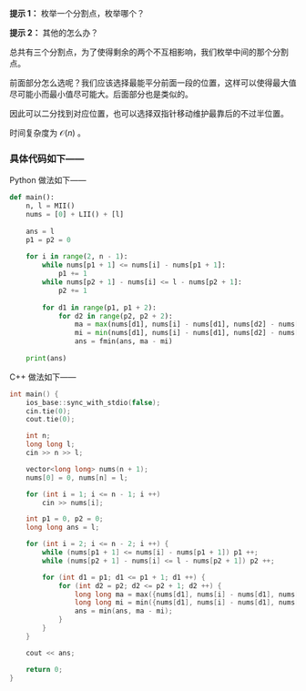 **提示 1：** 枚举一个分割点，枚举哪个？

**提示 2：** 其他的怎么办？

总共有三个分割点，为了使得剩余的两个不互相影响，我们枚举中间的那个分割点。

前面部分怎么选呢？我们应该选择最能平分前面一段的位置，这样可以使得最大值尽可能小而最小值尽可能大。后面部分也是类似的。

因此可以二分找到对应位置，也可以选择双指针移动维护最靠后的不过半位置。

时间复杂度为 $\mathcal{O}(n)$ 。

### 具体代码如下——

Python 做法如下——

```Python []
def main():
    n, l = MII()
    nums = [0] + LII() + [l]
    
    ans = l
    p1 = p2 = 0
    
    for i in range(2, n - 1):
        while nums[p1 + 1] <= nums[i] - nums[p1 + 1]:
            p1 += 1
        while nums[p2 + 1] - nums[i] <= l - nums[p2 + 1]:
            p2 += 1
        
        for d1 in range(p1, p1 + 2):
            for d2 in range(p2, p2 + 2):
                ma = max(nums[d1], nums[i] - nums[d1], nums[d2] - nums[i], l - nums[d2])
                mi = min(nums[d1], nums[i] - nums[d1], nums[d2] - nums[i], l - nums[d2])
                ans = fmin(ans, ma - mi)
    
    print(ans)
```

C++ 做法如下——

```cpp []
int main() {
	ios_base::sync_with_stdio(false);
	cin.tie(0);
	cout.tie(0);

	int n;
	long long l;
	cin >> n >> l;

	vector<long long> nums(n + 1);
	nums[0] = 0, nums[n] = l;

	for (int i = 1; i <= n - 1; i ++)
		cin >> nums[i];

	int p1 = 0, p2 = 0;
	long long ans = l;

	for (int i = 2; i <= n - 2; i ++) {
		while (nums[p1 + 1] <= nums[i] - nums[p1 + 1]) p1 ++;
		while (nums[p2 + 1] - nums[i] <= l - nums[p2 + 1]) p2 ++;

		for (int d1 = p1; d1 <= p1 + 1; d1 ++) {
			for (int d2 = p2; d2 <= p2 + 1; d2 ++) {
				long long ma = max({nums[d1], nums[i] - nums[d1], nums[d2] - nums[i], l - nums[d2]});
				long long mi = min({nums[d1], nums[i] - nums[d1], nums[d2] - nums[i], l - nums[d2]});
				ans = min(ans, ma - mi);
			}
		}
	}

	cout << ans;

	return 0;
}
```